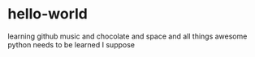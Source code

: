 # hello-world
learning github
music and chocolate and space and all things awesome
python needs to be learned I suppose
